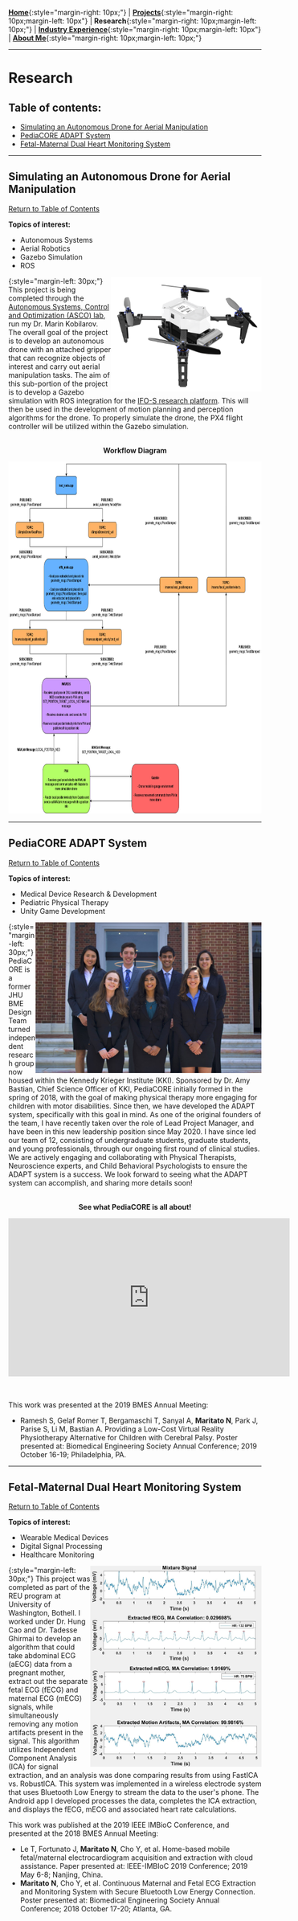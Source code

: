 [**Home**](../index.md){:style="margin-right: 10px;"}
|
[**Projects**](../projects/index.md){:style="margin-right: 10px;margin-left: 10px"}
|
**Research**{:style="margin-right: 10px;margin-left: 10px;"}
|
[**Industry Experience**](../industryExperience/index.md){:style="margin-right: 10px;margin-left: 10px"}
|
[**About Me**](../aboutMe/index.md){:style="margin-right: 10px;margin-left: 10px;"}

___

# Research

## Table of contents:

- [Simulating an Autonomous Drone for Aerial Manipulation](#simulating-an-autonomous-drone-for-aerial-manipulation)
- [PediaCORE ADAPT System](#pediacore-adapt-system)
- [Fetal-Maternal Dual Heart Monitoring System](#fetal-maternal-dual-heart-monitoring-system)

___

## Simulating an Autonomous Drone for Aerial Manipulation

[Return to Table of Contents](#table-of-contents)

**Topics of interest:**
- Autonomous Systems
- Aerial Robotics
- Gazebo Simulation
- ROS

<img align="right" width="300" height="229" src="../pics/ASCO-lab-research/drone.png">{:style="margin-left: 30px;"}
This project is being completed through the [Autonomous Systems, Control and Optimization (ASCO) lab](https://asco.lcsr.jhu.edu/), run my Dr. Marin Kobilarov. The overall goal of the project is to develop an autonomous drone with an attached gripper that can recognize objects of interest and carry out aerial manipulation tasks. The aim of this sub-portion of the project is to develop a Gazebo simulation with ROS integration for the [IFO-S research platform](https://www.uvify.com/ifo-s/). This will then be used in the development of motion planning and perception algorithms for the drone. To properly simulate the drone, the PX4 flight controller will be utilized within the Gazebo simulation.


<p align="center">
<br>
<strong>Workflow Diagram</strong>
</p>

<p align="center">
<img width="882" height="700" src="../pics/ASCO-lab-research/logic-diagram.png">
</p>

___

## PediaCORE ADAPT System

[Return to Table of Contents](#table-of-contents)

**Topics of interest:**
- Medical Device Research & Development
- Pediatric Physical Therapy
- Unity Game Development

<img align="right" width="450" height="300" src="../pics/PediaCORE/DesignTeam.jpg">{:style="margin-left: 30px;"}
PediaCORE is a former JHU BME Design Team turned independent research group now housed within the Kennedy Krieger Institute (KKI). Sponsored by Dr. Amy Bastian, Chief Science Officer of KKI, PediaCORE initially formed in the spring of 2018, with the goal of making physical therapy more engaging for children with motor disabilities. Since then, we have developed the ADAPT system, specifically with this goal in mind. As one of the original founders of the team, I have recently taken over the role of Lead Project Manager, and have been in this new leadership position since May 2020. I have since led our team of 12, consisting of undergraduate students, graduate students, and young professionals, through our ongoing first round of clinical studies. We are actively engaging and collaborating with Physical Therapists, Neuroscience experts, and Child Behavioral Psychologists to ensure the ADAPT system is a success. We look forward to seeing what the ADAPT system can accomplish, and sharing more details soon!

<p align="center">
<br>
<strong>See what PediaCORE is all about!</strong>
</p>

<p align="center">
<iframe title="vimeo-player" src="https://player.vimeo.com/video/559030222?h=9abe798612" width="560" height="315" frameborder="0" allowfullscreen></iframe>
</p>

<br>

This work was presented at the 2019 BMES Annual Meeting:

- Ramesh S, Gelaf Romer T, Bergamaschi T, Sanyal A, **Maritato N**, Park J, Parise S, Li M, Bastian A. Providing a Low-Cost Virtual Reality Physiotherapy Alternative for Children with Cerebral Palsy. Poster presented at: Biomedical Engineering Society Annual Conference; 2019 October 16-19; Philadelphia, PA.

___

## Fetal-Maternal Dual Heart Monitoring System

[Return to Table of Contents](#table-of-contents)

**Topics of interest:**
- Wearable Medical Devices
- Digital Signal Processing
- Healthcare Monitoring

<img align="right" width="341" height="400" src="../pics/UW-research/RobustICA.jpg">{:style="margin-left: 30px;"}
This project was completed as part of the REU program at University of Washington, Bothell. I worked under Dr. Hung Cao and Dr. Tadesse Ghirmai to develop an algorithm that could take abdominal ECG (aECG) data from a pregnant mother, extract out the separate fetal ECG (fECG) and maternal ECG (mECG) signals, while simultaneously removing any motion artifacts present in the signal. This algorithm utilizes Independent Component Analysis (ICA) for signal extraction, and an analysis was done comparing results from using FastICA vs. RobustICA. This system was implemented in a wireless electrode system that uses Bluetooth Low Energy to stream the data to the user's phone. The Android app I developed processes the data, completes the ICA extraction, and displays the fECG, mECG and associated heart rate calculations.

This work was published at the 2019 IEEE IMBioC Conference, and presented at the 2018 BMES Annual Meeting:

- Le T, Fortunato J, **Maritato N**, Cho Y, et al. Home-based mobile fetal/maternal electrocardiogram acquisition and extraction with cloud assistance. Paper presented at: IEEE-IMBIoC 2019 Conference; 2019 May 6-8; Nanjing, China.
- **Maritato N**, Cho Y, et al. Continuous Maternal and Fetal ECG Extraction and Monitoring System with Secure Bluetooth Low Energy Connection. Poster presented at: Biomedical Engineering Society Annual Conference; 2018 October 17-20; Atlanta, GA.